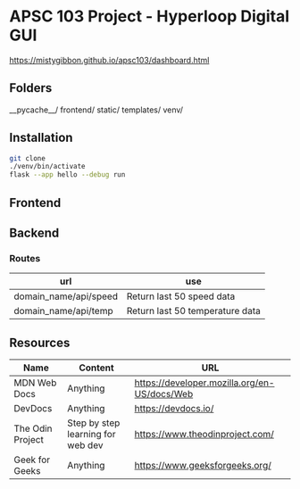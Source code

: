 # APSC 103 Project - Hyperloop Digital GUI

https://mistygibbon.github.io/apsc103/dashboard.html

## Folders
\_\_pycache\_\_/
frontend/
static/
templates/
venv/

## Installation

``` bash
git clone
./venv/bin/activate
flask --app hello --debug run
```

## Frontend

## Backend
### Routes
| url                   | use                             |
| --------------------- | ------------------------------- |
| domain_name/api/speed | Return last 50 speed data       |
| domain_name/api/temp  | Return last 50 temperature data |
## Resources
| Name             | Content                           | URL                                          |
| ---------------- | --------------------------------- | -------------------------------------------- |
| MDN Web Docs     | Anything                          | https://developer.mozilla.org/en-US/docs/Web |
| DevDocs          | Anything                          | https://devdocs.io/                          |
| The Odin Project | Step by step learning for web dev | https://www.theodinproject.com/              |
| Geek for Geeks   | Anything                          | https://www.geeksforgeeks.org/               |